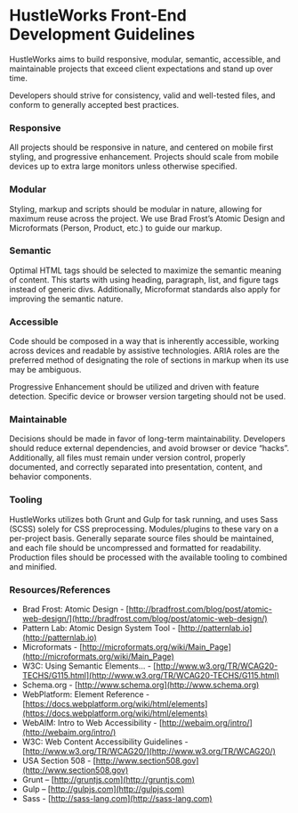 HustleWorks Front-End Development Guidelines
====================================

HustleWorks aims to build responsive, modular, semantic, accessible, and maintainable projects that exceed client expectations and stand up over time.

Developers should strive for consistency, valid and well-tested files, and conform to generally accepted best practices.

### Responsive

All projects should be responsive in nature, and centered on mobile first styling, and progressive enhancement. Projects should scale from mobile devices up to extra large monitors unless otherwise specified.

### Modular

Styling, markup and scripts should be modular in nature, allowing for maximum reuse across the project. We use Brad Frost’s Atomic Design and Microformats (Person, Product, etc.) to guide our markup.

### Semantic

Optimal HTML tags should be selected to maximize the semantic meaning of content. This starts with using heading, paragraph, list, and figure tags instead of generic divs. Additionally, Microformat standards also apply for improving the semantic nature.

### Accessible

Code should be composed in a way that is inherently accessible, working across devices and readable by assistive technologies. ARIA roles are the preferred method of designating the role of sections in markup when its use may be ambiguous.

Progressive Enhancement should be utilized and driven with feature detection. Specific device or browser version targeting should not be used.

### Maintainable

Decisions should be made in favor of long-term maintainability. Developers should reduce external dependencies, and avoid browser or device “hacks”. Additionally, all files must remain under version control, properly documented, and correctly separated into presentation, content, and behavior components.

### Tooling

HustleWorks utilizes both Grunt and Gulp for task running, and uses Sass (SCSS) solely for CSS preprocessing. Modules/plugins to these vary on a per-project basis. Generally separate source files should be maintained, and each file should be uncompressed and formatted for readability. Production files should be processed with the available tooling to combined and minified.

### Resources/References

* Brad Frost: Atomic Design - [http://bradfrost.com/blog/post/atomic-web-design/](http://bradfrost.com/blog/post/atomic-web-design/)
* Pattern Lab: Atomic Design System Tool - [http://patternlab.io](http://patternlab.io)
* Microformats - [http://microformats.org/wiki/Main_Page](http://microformats.org/wiki/Main_Page)
* W3C: Using Semantic Elements… - [http://www.w3.org/TR/WCAG20-TECHS/G115.html](http://www.w3.org/TR/WCAG20-TECHS/G115.html)
* Schema.org - [http://www.schema.org](http://www.schema.org)
* WebPlatform: Element Reference - [https://docs.webplatform.org/wiki/html/elements](https://docs.webplatform.org/wiki/html/elements)
* WebAIM: Intro to Web Accessibility - [http://webaim.org/intro/](http://webaim.org/intro/)
* W3C: Web Content Accessibility Guidelines - [http://www.w3.org/TR/WCAG20/](http://www.w3.org/TR/WCAG20/)
* USA Section 508 - [http://www.section508.gov](http://www.section508.gov)
* Grunt – [http://gruntjs.com](http://gruntjs.com)
* Gulp – [http://gulpjs.com](http://gulpjs.com)
* Sass - [http://sass-lang.com](http://sass-lang.com)

